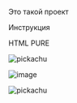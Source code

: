 Это такой проект 

Инструкция

HTML PURE

![pickachu](https://github.com/user-attachments/assets/9ac8d797-afb9-4109-9d96-36ebe02e66de)


![image](https://github.com/user-attachments/assets/2719d38f-8cfe-449e-bedb-16f5988d6c5f)

![pickachu](https://github.com/user-attachments/assets/da84c2ff-bf4b-4551-a1a9-a3a8a796147e)
